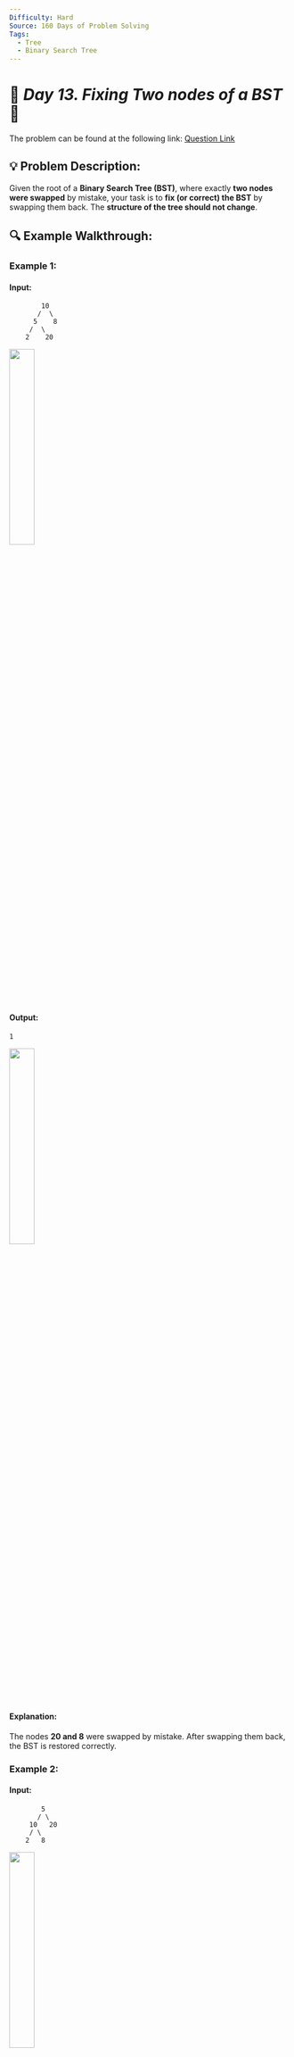 ```yaml
---
Difficulty: Hard  
Source: 160 Days of Problem Solving  
Tags:
  - Tree
  - Binary Search Tree
---
```


# 🚀 _Day 13. Fixing Two nodes of a BST_ 🧠


The problem can be found at the following link: [Question Link](https://www.geeksforgeeks.org/batch/gfg-160-problems/track/tree-gfg-160/problem/fixed-two-nodes-of-a-bst)  

## 💡 **Problem Description:**

Given the root of a **Binary Search Tree (BST)**, where exactly **two nodes were swapped** by mistake, your task is to **fix (or correct) the BST** by swapping them back. The **structure of the tree should not change**.  

## 🔍 **Example Walkthrough:**

### **Example 1:**  

#### **Input:**  
```
        10
       /  \
      5    8
     /  \
    2    20
```

<img src="https://github.com/user-attachments/assets/b3a4854c-a13c-49a4-89ec-f21dd98fbade" width="30%">

#### **Output:**  
```
1
```

<img src="https://github.com/user-attachments/assets/eec53814-0d5d-4047-b24c-f4be44041eb7" width="30%">


#### **Explanation:**  
The nodes **20 and 8** were swapped by mistake. After swapping them back, the BST is restored correctly.  


### **Example 2:**  

#### **Input:**  
```
        5
       / \
     10   20
     / \    
    2   8    
```

<img src="https://github.com/user-attachments/assets/de261078-d5c2-4412-ae17-8afb5cf71937" width="30%">


#### **Output:**  
```
1
```

<img src="https://github.com/user-attachments/assets/6f588971-07ab-4702-8e1b-4756ba0123a4" width="30%">


#### **Explanation:**  
The nodes **10 and 5** were swapped by mistake. After swapping them back, the BST is restored correctly.  


### **Constraints:**  
- $\(1 \leq \text{Number of Nodes} \leq 10^3\)$  


## **My Approach**  

### **Optimized Inorder Traversal (`O(N)` Time, `O(H)` Space)**
1. **Use an inorder traversal** to detect swapped nodes in the BST.  
2. **Identify the two misplaced nodes:**  
   - If a node appears **larger than the next node**, it's incorrectly placed.  
   - Track the **first misplaced node** and the **second misplaced node**.  
3. **Swap the values of the two misplaced nodes** to restore the BST.  

### **Algorithm Steps:**  
1. **Perform an inorder traversal** to find the two misplaced nodes.  
2. If the first misplaced node is found, store it in `first`.  
3. If a second misplaced node is found later, store it in `last`.  
4. If there's no second misplaced node, use the `middle` node instead.  
5. **Swap the values** of the two misplaced nodes.  


## **Time and Auxiliary Space Complexity**  

- **Expected Time Complexity:** `O(N)`, since we traverse each node once.  
- **Expected Auxiliary Space Complexity:** `O(H)`, due to the recursion stack in the inorder traversal.  


## **Code (C++)**  

```cpp
class Solution {
public:
    void correctBST(Node* root) {
        Node *first = nullptr, *middle = nullptr, *last = nullptr, *prev = nullptr;
        function<void(Node*)> inorder = [&](Node* node) {
            if (!node) return;
            inorder(node->left);
            if (prev && node->data < prev->data) {
                if (!first) first = prev, middle = node;
                else last = node;
            }
            prev = node;
            inorder(node->right);
        };
        inorder(root);
        swap(first->data, last ? last->data : middle->data);
    }
};
```


<details>
  <summary><h2 align="center">🌲 Alternative Approaches</h2></summary>

## **1️⃣ Iterative Inorder Traversal (Stack)**
### **Approach**
1. **Use a stack for inorder traversal** (instead of recursion).  
2. **Detect swapped nodes** by checking the inorder order.  
3. **Swap the incorrect nodes back** to restore the BST.  

```cpp
class Solution {
public:
    void correctBST(Node* root) {
        stack<Node*> st;
        Node *first = nullptr, *middle = nullptr, *last = nullptr, *prev = nullptr;
        
        while (!st.empty() || root) {
            while (root) {
                st.push(root);
                root = root->left;
            }
            root = st.top(); st.pop();
            if (prev && root->data < prev->data) {
                if (!first) first = prev, middle = root;
                else last = root;
            }
            prev = root;
            root = root->right;
        }
        
        swap(first->data, last ? last->data : middle->data);
    }
};
```
🔹 **Avoids recursion stack overflow issues using an explicit stack.**  


## **2️⃣ Morris Traversal (`O(1)` Space)**
### **Approach**
1. **Use Morris Traversal** to perform an **inorder traversal without extra space**.  
2. **Identify misplaced nodes** while modifying the BST structure temporarily.  
3. **Restore the BST by swapping the misplaced nodes.**  

```cpp
class Solution {
public:
    void correctBST(Node* root) {
        Node *first = nullptr, *middle = nullptr, *last = nullptr, *prev = nullptr;
        
        while (root) {
            if (!root->left) {
                if (prev && root->data < prev->data) {
                    if (!first) first = prev, middle = root;
                    else last = root;
                }
                prev = root;
                root = root->right;
            } else {
                Node* pre = root->left;
                while (pre->right && pre->right != root) pre = pre->right;
                if (!pre->right) {
                    pre->right = root;
                    root = root->left;
                } else {
                    pre->right = nullptr;
                    if (prev && root->data < prev->data) {
                        if (!first) first = prev, middle = root;
                        else last = root;
                    }
                    prev = root;
                    root = root->right;
                }
            }
        }
        swap(first->data, last ? last->data : middle->data);
    }
};
```
🔹 **Uses `O(1)` space without recursion or extra stack.**  


## **Comparison of Approaches**  

| **Approach**            | ⏱️ **Time Complexity** | 🗂️ **Space Complexity** | ⚡ **Method**     | ✅ **Pros**                           | ⚠️ **Cons**                            |
|----------------|-----------------|------------------|---------------|--------------------------------|----------------------------------|
| **Recursive Inorder**  | 🟢 `O(N)`      | 🟡 `O(H)`        | Recursion     | Simple and easy to implement  | Uses recursion stack space      |
| **Iterative Inorder**  | 🟢 `O(N)`      | 🟡 `O(H)`        | Stack-based   | Avoids recursion depth issues | Uses extra memory for stack     |
| **Morris Traversal**   | 🟢 `O(N)`      | 🟢 `O(1)`        | No extra space | No additional memory needed   | Modifies tree temporarily       |

## 💡 **Best Choice?**
- ✅ **For space efficiency:** Morris Traversal (`O(1)` space).  
- ✅ **For simplicity:** Recursive Inorder Traversal.  
- ✅ **For large trees:** Iterative Inorder Traversal avoids recursion depth issues.  

</details>



## **Code (Java)**  

```java
class Solution {
    Node first, middle, last, prev;

    void inorder(Node root) {
        if (root == null) return;
        inorder(root.left);
        if (prev != null && root.data < prev.data) {
            if (first == null) {
                first = prev;
                middle = root;
            } else {
                last = root;
            }
        }
        prev = root;
        inorder(root.right);
    }

    void correctBST(Node root) {
        first = middle = last = prev = null;
        inorder(root);
        int temp = first.data;
        first.data = (last != null) ? last.data : middle.data;
        if (last != null) last.data = temp;
        else middle.data = temp;
    }
}
```

## **Code (Python)**  

```python
class Solution:
    def correctBST(self, root):
        self.first = self.middle = self.last = self.prev = None

        def inorder(node):
            if not node:
                return
            inorder(node.left)
            if self.prev and node.data < self.prev.data:
                if not self.first:
                    self.first, self.middle = self.prev, node
                else:
                    self.last = node
            self.prev = node
            inorder(node.right)

        inorder(root)
        self.first.data, (self.last or self.middle).data = (self.last or self.middle).data, self.first.data
```

## 🎯 **Contribution and Support:**

For discussions, questions, or doubts related to this solution, feel free to connect on LinkedIn: [Any Questions](https://www.linkedin.com/in/het-patel-8b110525a/). Let’s make this learning journey more collaborative!

⭐ If you find this helpful, please give this repository a star! ⭐

---

<div align="center">
  <h3><b>📍Visitor Count</b></h3>
</div>

<p align="center">
  <img src="https://profile-counter.glitch.me/Hunterdii/count.svg" />
</p>
